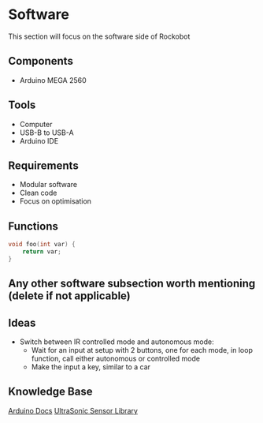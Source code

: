 # Software
This section will focus on the software side of Rockobot

## Components
- Arduino MEGA 2560

## Tools
- Computer
- USB-B to USB-A
- Arduino IDE

## Requirements
- Modular software
- Clean code
- Focus on optimisation

## Functions
```c++
void foo(int var) {
    return var;
}
```

## Any other software subsection worth mentioning (delete if not applicable)

## Ideas
- Switch between IR controlled mode and autonomous mode:
    - Wait for an input at setup with 2 buttons, one for each mode, in loop function, call either autonomous or controlled mode
    - Make the input a key, similar to a car

## Knowledge Base
[Arduino Docs](https://docs.arduino.cc/)
[UltraSonic Sensor Library](https://github.com/Martinsos/arduino-lib-hc-sr04)
